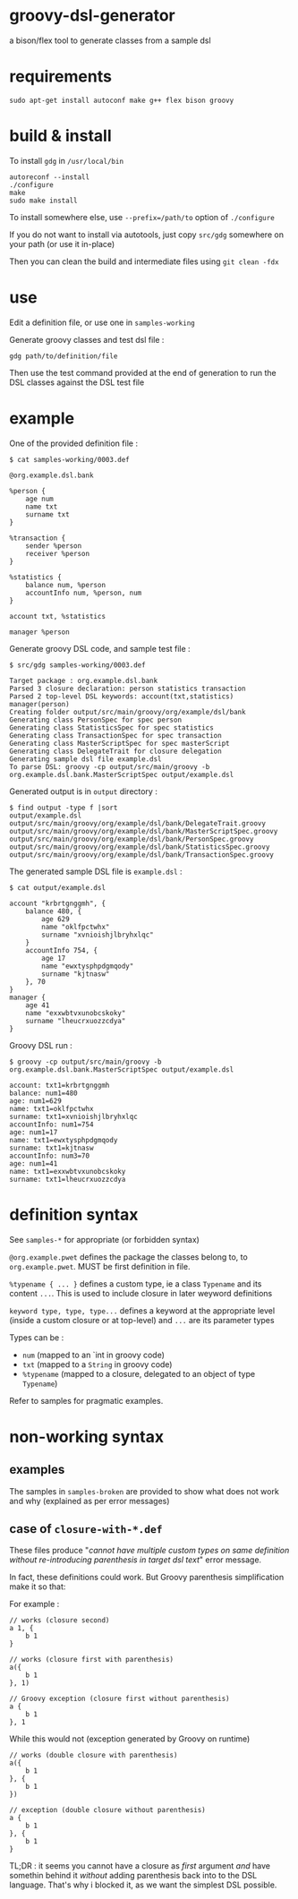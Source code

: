 # groovy-dsl-generator

a bison/flex tool to generate classes from a sample dsl

# requirements

    sudo apt-get install autoconf make g++ flex bison groovy

# build & install

To install `gdg` in `/usr/local/bin`

    autoreconf --install
    ./configure
    make
    sudo make install

To install somewhere else, use `--prefix=/path/to` option of `./configure`

If you do not want to install via autotools, just copy `src/gdg` somewhere on your path (or use it in-place)

Then you can clean the build and intermediate files using `git clean -fdx`

# use

Edit a definition file, or use one in `samples-working`

Generate groovy classes and test dsl file :

    gdg path/to/definition/file

Then use the test command provided at the end of generation to run the DSL classes against the DSL test file

# example

One of the provided definition file :

    $ cat samples-working/0003.def

    @org.example.dsl.bank

    %person {
        age num
        name txt
        surname txt
    }

    %transaction {
        sender %person
        receiver %person
    }

    %statistics {
        balance num, %person
        accountInfo num, %person, num
    }

    account txt, %statistics

    manager %person

Generate groovy DSL code, and sample test file :

    $ src/gdg samples-working/0003.def

    Target package : org.example.dsl.bank
    Parsed 3 closure declaration: person statistics transaction
    Parsed 2 top-level DSL keywords: account(txt,statistics) manager(person)
    Creating folder output/src/main/groovy/org/example/dsl/bank
    Generating class PersonSpec for spec person
    Generating class StatisticsSpec for spec statistics
    Generating class TransactionSpec for spec transaction
    Generating class MasterScriptSpec for spec masterScript
    Generating class DelegateTrait for closure delegation
    Generating sample dsl file example.dsl
    To parse DSL: groovy -cp output/src/main/groovy -b org.example.dsl.bank.MasterScriptSpec output/example.dsl

Generated output is in `output` directory :

    $ find output -type f |sort
    output/example.dsl
    output/src/main/groovy/org/example/dsl/bank/DelegateTrait.groovy
    output/src/main/groovy/org/example/dsl/bank/MasterScriptSpec.groovy
    output/src/main/groovy/org/example/dsl/bank/PersonSpec.groovy
    output/src/main/groovy/org/example/dsl/bank/StatisticsSpec.groovy
    output/src/main/groovy/org/example/dsl/bank/TransactionSpec.groovy

The generated sample DSL file is `example.dsl` :

    $ cat output/example.dsl

    account "krbrtgnggmh", {
        balance 480, {
            age 629
            name "oklfpctwhx"
            surname "xvnioishjlbryhxlqc"
        }
        accountInfo 754, {
            age 17
            name "ewxtysphpdgmqody"
            surname "kjtnasw"
        }, 70
    }
    manager {
        age 41
        name "exxwbtvxunobcskoky"
        surname "lheucrxuozzcdya"
    }

Groovy DSL run :

    $ groovy -cp output/src/main/groovy -b org.example.dsl.bank.MasterScriptSpec output/example.dsl

    account: txt1=krbrtgnggmh
    balance: num1=480
    age: num1=629
    name: txt1=oklfpctwhx
    surname: txt1=xvnioishjlbryhxlqc
    accountInfo: num1=754
    age: num1=17
    name: txt1=ewxtysphpdgmqody
    surname: txt1=kjtnasw
    accountInfo: num3=70
    age: num1=41
    name: txt1=exxwbtvxunobcskoky
    surname: txt1=lheucrxuozzcdya

# definition syntax

See `samples-*` for appropriate (or forbidden syntax)

`@org.example.pwet` defines the package the classes belong to, to `org.example.pwet`. MUST be first definition in file.

`%typename { ... }` defines a custom type, ie a class `Typename` and its content `...`. This is used to include closure in later weyword definitions

`keyword type, type, type...` defines a keyword at the appropriate level (inside a custom closure or at top-level) and `...` are its parameter types

Types can be :

- `num` (mapped to an `int in groovy code)
- `txt` (mapped to a `String` in groovy code)
- `%typename` (mapped to a closure, delegated to an object of type `Typename`)

Refer to samples for pragmatic examples.

# non-working syntax

## examples

The samples in `samples-broken` are provided to show what does not work and why (explained as per error messages)

## case of `closure-with-*.def`

These files produce "_cannot have multiple custom types on same definition without re-introducing parenthesis in target dsl text_" error message.

In fact, these definitions could work. But Groovy parenthesis simplification make it so that:

For example :

    // works (closure second)
    a 1, {
        b 1
    }

    // works (closure first with parenthesis)
    a({
        b 1
    }, 1)

    // Groovy exception (closure first without parenthesis)
    a {
        b 1
    }, 1


While this would not (exception generated by Groovy on runtime)

    // works (double closure with parenthesis)
    a({
        b 1
    }, {
        b 1
    })

    // exception (double closure without parenthesis)
    a {
        b 1
    }, {
        b 1
    }

TL;DR : it seems you cannot have a closure as *first* argument *and* have somethin behind it *without* adding parenthesis back into to the DSL language. That's why i blocked it, as we want the simplest DSL possible.
